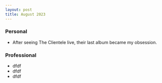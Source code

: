 ```yaml
---
layout: post
title: August 2023
---
```


### Personal

- After seeing The Clientele live, their last album became my obsession.

### Professional

- dfdf
- dfdf
- dfdf